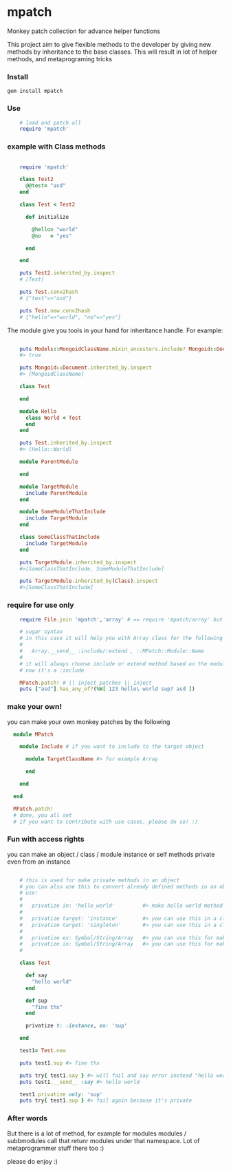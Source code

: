 mpatch
======

Monkey patch collection for advance helper functions

This project aim to give flexible methods to the developer by giving new methods by inheritance to the base classes.
This will result in lot of helper methods, and metaprograming tricks


### Install

    gem install mpatch

### Use

```ruby
    # load and patch all
    require 'mpatch'
```

### example with Class methods

```ruby

    require 'mpatch'

    class Test2
      @@test= "asd"
    end

    class Test < Test2

      def initialize

        @hello= "world"
        @no   = "yes"

      end

    end

    puts Test2.inherited_by.inspect
    # [Test]

    puts Test.conv2hash
    # {"test"=>"asd"}

    puts Test.new.conv2hash
    # {"hello"=>"world", "no"=>"yes"}


```

The module give you tools in your hand for inheritance handle.
For example:

```ruby

    puts Models::MongoidClassName.mixin_ancestors.include? Mongoid::Document
    #> true

    puts Mongoid::Document.inherited_by.inspect
    #> [MongoidClassName]

    class Test

    end

    module Hello
      class World < Test
      end
    end

    puts Test.inherited_by.inspect
    #> [Hello::World]

    module ParentModule

    end

    module TargetModule
      include ParentModule
    end

    module SomeModuleThatInclude
      include TargetModule
    end

    class SomeClassThatInclude
      include TargetModule
    end

    puts TargetModule.inherited_by.inspect
    #>[SomeClassThatInclude, SomeModuleThatInclude]

    puts TargetModule.inherited_by(Class).inspect
    #>[SomeClassThatInclude]
```

### require for use only

```ruby
    require File.join 'mpatch','array' # == require 'mpatch/array' but works on windows alike

    # sugar syntax
    # in this case it will help you with Array class for the following
    #
    #   Array.__send__ :include/:extend , ::MPatch::Module::Name
    #
    # it will always choose include or extend method based on the module use porpuse
    # now it's a :include

    MPatch.patch! # || inject_patches || inject
    puts ["asd"].has_any_of?(%W[ 123 hello\ world sup? asd ])
```

### make your own!

you can make your own monkey patches by the following

```ruby
  module MPatch

    module Include # if you want to include to the target object

      module TargetClassName #> for example Array

      end

    end

  end

  MPatch.patch!
  # done, you all set
  # if you want to contribute with use cases, please do so! :)
```

### Fun with access rights

you can make an object / class / module instance or self methods private even from an instance

```ruby

    # this is used for make private methods in an object
    # you can also use this to convert already defined methods in an object or class
    # use:
    #
    #   privatize in: 'hello_world'         #> make hello world method private in the self obj
    #
    #   privatize target: 'instance'        #> you can use this in a class to make instance methods private
    #   privatize target: 'singleton'       #> you can use this in a class to make self methods private
    #
    #   privatize ex: Symbol/String/Array   #> you can use this for make exceptions what should be not touched in the prcs
    #   privatize in: Symbol/String/Array   #> you can use this for make targeted collection of methods for privatize
    #

    class Test

      def say
        "hello world"
      end

      def sup
        "fine thx"
      end

      privatize t: :instance, ex: 'sup'

    end

    test1= Test.new

    puts test1.sup #> fine thx

    puts try{ test1.say } #> will fail and say error instead "hello world"
    puts test1.__send__ :say #> hello world

    test1.privatize only: 'sup'
    puts try{ test1.sup } #> fail again because it's private

```

### After words

But there is a lot of method, for example for modules modules / subbmodules call that retunr modules under that namespace.
Lot of metaprogrammer stuff there too :)

please do enjoy :)

